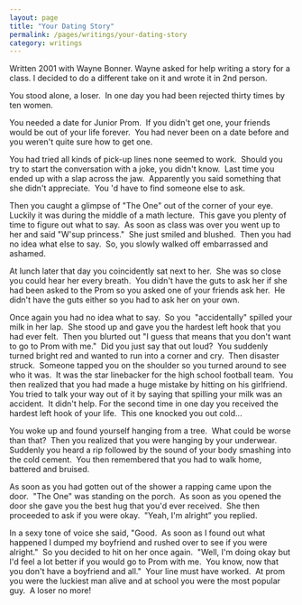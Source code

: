 ```yaml
---
layout: page
title: "Your Dating Story"
permalink: /pages/writings/your-dating-story
category: writings
---
```

<!-- wp:paragraph {"textColor":"very-dark-gray","backgroundColor":"very-light-gray","fontSize":"small"} -->
<p class="has-text-color has-background has-small-font-size has-very-dark-gray-color has-very-light-gray-background-color">Written 2001 with Wayne Bonner. Wayne asked for help writing a story for a class. I decided to do a different take on it and wrote it in 2nd person.</p>
<!-- /wp:paragraph -->

<!-- wp:paragraph -->
<p>You stood alone, a loser.  In one day you had been rejected thirty times by ten women.</p>
<!-- /wp:paragraph -->

<!-- wp:paragraph -->
<p>You needed a date for Junior Prom.  If you didn't get one, your friends would be out of your life forever.  You had never been on a date before and you weren't quite sure how to get one. </p>
<!-- /wp:paragraph -->

<!-- wp:paragraph -->
<p>You had tried all kinds of pick-up lines none seemed to work.  Should you try to start the conversation with a joke, you didn't know.  Last time you ended up with a slap across the jaw.  Apparently you said something that she didn't appreciate.  You 'd have to find someone else to ask.</p>
<!-- /wp:paragraph -->

<!-- wp:paragraph -->
<p>Then you caught a glimpse of "The One" out of the corner of your eye.  Luckily it was during the middle of a math lecture.  This gave you plenty of time to figure out what to say.  As soon as class was over you went up to her and said "W'sup princess."  She just smiled and blushed.  Then you had no idea what else to say.  So, you slowly walked off embarrassed and ashamed.  </p>
<!-- /wp:paragraph -->

<!-- wp:paragraph -->
<p>At lunch later that day you coincidently sat next to her.  She was so close you could hear her every breath.  You didn't have the guts to ask her if she had been asked to the Prom so you asked one of your friends ask her.  He didn't have the guts either so you had to ask her on your own.</p>
<!-- /wp:paragraph -->

<!-- wp:paragraph -->
<p>Once again you had no idea what to say.  So you  "accidentally" spilled your milk in her lap.  She stood up and gave you the hardest left hook that you had ever felt.  Then you blurted out "I guess that means that you don't want to go to Prom with me."  Did you just say that out loud?  You suddenly turned bright red and wanted to run into a corner and cry.  Then disaster struck.  Someone tapped you on the shoulder so you turned around to see who it was.  It was the star linebacker for the high school football team.  You then realized that you had made a huge mistake by hitting on his girlfriend.  You tried to talk your way out of it by saying that spilling your milk was an accident.  It didn't help. For the second time in one day you received the hardest left hook of your life.  This one knocked you out cold...</p>
<!-- /wp:paragraph -->

<!-- wp:paragraph -->
<p>You woke up and found yourself hanging from a tree.  What could be worse than that?  Then you realized that you were hanging by your underwear.  Suddenly you heard a rip followed by the sound of your body smashing into the cold cement.  You then remembered that you had to walk home, battered and bruised.</p>
<!-- /wp:paragraph -->

<!-- wp:paragraph -->
<p>As soon as you had gotten out of the shower a rapping came upon the door.  "The One" was standing on the porch.  As soon as you opened the door she gave you the best hug that you'd ever received.  She then proceeded to ask if you were okay.  "Yeah, I'm alright” you replied.</p>
<!-- /wp:paragraph -->

<!-- wp:paragraph -->
<p>In a sexy tone of voice she said, "Good.  As soon as I found out what happened I dumped my boyfriend and rushed over to see if you were alright."  So you decided to hit on her once again.  "Well, I'm doing okay but I'd feel a lot better if you would go to Prom with me.  You know, now that you don't have a boyfriend and all."  Your line must have worked.  At prom you were the luckiest man alive and at school you were the most popular guy.  A loser no more! </p>
<!-- /wp:paragraph -->
